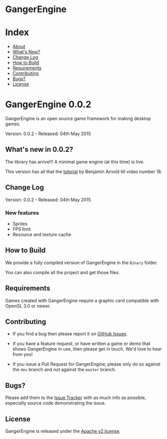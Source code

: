 GangerEngine
=======

# Index

- [About](#about)
- [What's New?](#whats-new)
- [Change Log](#change-log)
- [How to Build](#how-to-build)
- [Requirements](#requirements)
- [Contributing](#contributing)
- [Bugs?](#bugs)
- [License](#license)

<a name="about"></a>
# GangerEngine 0.0.2

GangerEngine is an open source game framework for making desktop games.

Version: 0.0.2 - Released: 04th May 2015

<a name="whats-new"></a>
## What's new in 0.0.2?

The library has arrive!!! A minimal game engine (at this time) is live.

This version has all that the [tutorial](https://www.youtube.com/playlist?list=PLSPw4ASQYyymu3PfG9gxywSPghnSMiOAW) by Benjamin Arnold till video number 18.

<a name="change-log"></a>
## Change Log

Version: 0.0.2 - Released: 04th May 2015

### New features

* Sprites
* FPS limit
* Resource and texture cache

<a name="how-to-build"></a>
## How to Build

We provide a fully compiled version of GangerEngine in the `Binary` folder.

You can also compile all the project and get those files.

<a name="requirements"></a>
## Requirements

Games created with GangerEngine require a graphic card compatible with OpenGL 3.0 or newer.

<a name="contributing"></a>
## Contributing

- If you find a bug then please report it on [GitHub Issues][issues].

- If you have a feature request, or have written a game or demo that shows GangerEngine in use, then please get in touch. We'd love to hear from you!

- If you issue a Pull Request for GangerEngine, please only do so against the `dev` branch and *not* against the `master` branch.

<a name="bugs"></a>
## Bugs?

Please add them to the [Issue Tracker][issues] with as much info as possible, especially source code demonstrating the issue.

<a name="license"></a>
## License

GangerEngine is released under the [Apache v2 license](http://www.apache.org/licenses/LICENSE-2.0.html).

[issues]: https://github.com/Reisor/JavelJS/issues
